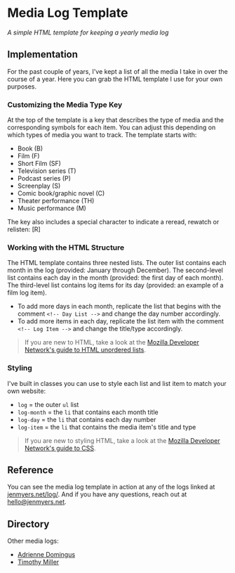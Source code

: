 # Media Log Template

_A simple HTML template for keeping a yearly media log_

## Implementation

For the past couple of years, I've kept a list of all the media I take in over the course of a year. Here you can grab the HTML template I use for your own purposes.

### Customizing the Media Type Key

At the top of the template is a key that describes the type of media and the corresponding symbols for each item. You can adjust this depending on which types of media you want to track. The template starts with:

- Book (B)
- Film (F)
- Short Film (SF)
- Television series (T)
- Podcast series (P)
- Screenplay (S)
- Comic book/graphic novel (C)
- Theater performance (TH)
- Music performance (M)

The key also includes a special character to indicate a reread, rewatch or relisten: [R]

### Working with the HTML Structure

The HTML template contains three nested lists. The outer list contains each month in the log (provided: January through December). The second-level list contains each day in the month (provided: the first day of each month). The third-level list contains log items for its day (provided: an example of a film log item).

- To add more days in each month, replicate the list that begins with the comment `<!-- Day List -->` and change the day number accordingly.
- To add more items in each day, replicate the list item with the comment `<!-- Log Item -->` and change the title/type accordingly.

> If you are new to HTML, take a look at the [Mozilla Developer Network's guide to HTML unordered lists](https://developer.mozilla.org/en-US/docs/Web/HTML/Element/ul).

### Styling

I've built in classes you can use to style each list and list item to match your own website:

- `log` = the outer `ul` list
- `log-month` = the `li` that contains each month title
- `log-day` = the `li` that contains each day number
- `log-item` = the `li` that contains the media item's title and type

> If you are new to styling HTML, take a look at the [Mozilla Developer Network's guide to CSS](https://developer.mozilla.org/en-US/docs/Web/CSS).

## Reference

You can see the media log template in action at any of the logs linked at [jenmyers.net/log/](https://jenmyers.net/log/). And if you have any questions, reach out at [hello@jenmyers.net](mailto:hello@jenmyers.net).

## Directory

Other media logs:

- [Adrienne Domingus](https://adriennedomingus.com/log)
- [Timothy Miller](https://timothymiller.dev/media-log/2020/)

